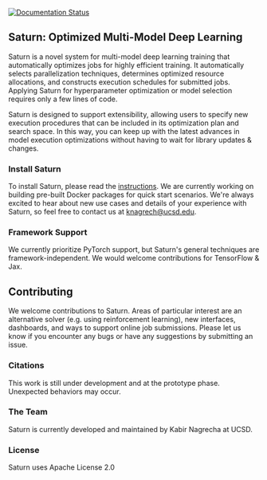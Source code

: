 [![Documentation Status](https://readthedocs.org/projects/saturn/badge/?version=latest)](https://saturn.readthedocs.io/en/latest/?badge=latest)

Saturn: Optimized Multi-Model Deep Learning
---
Saturn is a novel system for multi-model deep learning training that automatically optimizes jobs for highly efficient training.
It automatically selects parallelization techniques, determines optimized resource allocations, and constructs execution schedules
for submitted jobs. Applying Saturn for hyperparameter optimization or model selection requires only a few lines of code.

Saturn is designed to support extensibility, allowing users to specify new execution procedures that can be
included in its optimization plan and search space. In this way, you can keep up with the latest
advances in model execution optimizations without having to wait for library updates & changes.

### Install Saturn

To install Saturn, please read the [instructions](INSTALL.md). We are currently working on building pre-built Docker
packages for quick start scenarios. We're always excited to hear about new use cases and details of your experience with Saturn, so feel free
to contact us at knagrech@ucsd.edu.

### Framework Support

We currently prioritize PyTorch support, but Saturn's general techniques are framework-independent. 
We would welcome contributions for TensorFlow & Jax.

## Contributing
We welcome contributions to Saturn. Areas of particular interest are an alternative solver (e.g. using reinforcement learning),
new interfaces, dashboards, and ways to support online job submissions. Please let us know if you encounter any bugs
or have any suggestions by submitting an issue.


### Citations
This work is still under development and at the prototype phase. Unexpected behaviors may occur.


### The Team
Saturn is currently developed and maintained by Kabir Nagrecha at UCSD.

### License
Saturn uses Apache License 2.0


